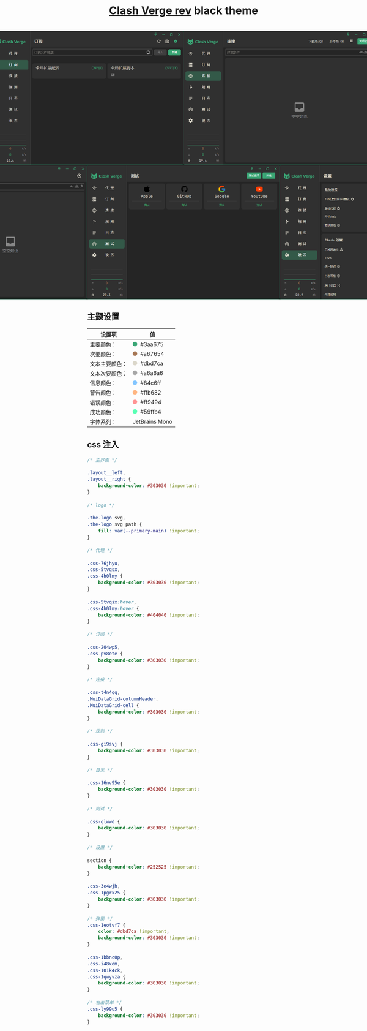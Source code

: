 <h1 align="center">
  <a href="https://github.com/clash-verge-rev/clash-verge-rev">Clash Verge rev</a> black theme
  <br>
</h1>

<br>
<div style="display: flex; justify-content: center; align-items: center;">
    <img src="src/preview/clash-proxies.png" alt="代理" width="auto" />
    <img src="src/preview/clash-profiles.jpg" alt="订阅" width="auto" />
    <img src="src/preview/clash-connections.jpg" alt="连接" width="auto" />
    <img src="src/preview/clash-rules.png" alt="规则" width="auto" />
</div>
<div style="display: flex; justify-content: center; align-items: center;">
    <img src="src/preview/clash-logs.png" alt="日志" width="auto" />
    <img src="src/preview/clash-test.png" alt="测试" width="auto" />
    <img src="src/preview/clash-settings.png" alt="设置" width="auto" />
</div>

## 主题设置

| 设置项         | 值                                                                                                                                   |
| -------------- | ------------------------------------------------------------------------------------------------------------------------------------ |
| 主要颜色：     | <div style="width: 12px;height: 12px;border-radius: 18px;display: inline-block;margin-right: 8px;background: #3aa675;"></div>#3aa675 |
| 次要颜色：     | <div style="width: 12px;height: 12px;border-radius: 18px;display: inline-block;margin-right: 8px;background: #a67654;"></div>#a67654 |
| 文本主要颜色： | <div style="width: 12px;height: 12px;border-radius: 18px;display: inline-block;margin-right: 8px;background: #dbd7ca;"></div>#dbd7ca |
| 文本次要颜色： | <div style="width: 12px;height: 12px;border-radius: 18px;display: inline-block;margin-right: 8px;background: #a6a6a6;"></div>#a6a6a6 |
| 信息颜色：     | <div style="width: 12px;height: 12px;border-radius: 18px;display: inline-block;margin-right: 8px;background: #84c6ff;"></div>#84c6ff |
| 警告颜色：     | <div style="width: 12px;height: 12px;border-radius: 18px;display: inline-block;margin-right: 8px;background: #ffb682;"></div>#ffb682 |
| 错误颜色：     | <div style="width: 12px;height: 12px;border-radius: 18px;display: inline-block;margin-right: 8px;background: #ff9494;"></div>#ff9494 |
| 成功颜色：     | <div style="width: 12px;height: 12px;border-radius: 18px;display: inline-block;margin-right: 8px;background: #59ffb4;"></div>#59ffb4 |
| 字体系列：     | JetBrains Mono                                                                                                                       |

## css 注入

```css
/* 主界面 */

.layout__left,
.layout__right {
    background-color: #303030 !important;
}

/* logo */

.the-logo svg,
.the-logo svg path {
    fill: var(--primary-main) !important;
}

/* 代理 */

.css-76jhyu,
.css-5tvqsx,
.css-4h0lmy {
    background-color: #303030 !important;
}

.css-5tvqsx:hover,
.css-4h0lmy:hover {
    background-color: #404040 !important;
}

/* 订阅 */

.css-204wp5,
.css-pv8ete {
    background-color: #303030 !important;
}

/* 连接 */

.css-t4n4qq,
.MuiDataGrid-columnHeader,
.MuiDataGrid-cell {
    background-color: #303030 !important;
}

/* 规则 */

.css-gi9svj {
    background-color: #303030 !important;
}

/* 日志 */

.css-16nv95e {
    background-color: #303030 !important;
}

/* 测试 */

.css-qlwwd {
    background-color: #303030 !important;
}

/* 设置 */

section {
    background-color: #252525 !important;
}

.css-3e4wjh,
.css-1pgrx25 {
    background-color: #303030 !important;
}

/* 弹窗 */
.css-1eotvf7 {
    color: #dbd7ca !important;
    background-color: #303030 !important;
}

.css-1bbnc0p,
.css-i48xom,
.css-101k4ck,
.css-1qwyvza {
    background-color: #303030 !important;
}

/* 右击菜单 */
.css-ly99u5 {
    background-color: #303030 !important;
}
```
